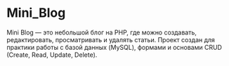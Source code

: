 # Mini_Blog
Mini Blog — это небольшой блог на PHP, где можно создавать, редактировать, просматривать и удалять статьи. Проект создан для практики работы с базой данных (MySQL), формами и основами CRUD (Create, Read, Update, Delete).
